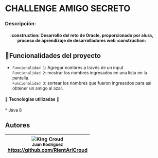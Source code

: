 <h1>CHALLENGE AMIGO SECRETO</h1>

<h3>Descripción:</h3>
<h4 align="center">
:construction: Desarrollo del reto de Oracle, proporcionado por alura, proceso de aprendizaje de desarrolladores web :construction:
</h4>

## :hammer:Funcionalidades del proyecto
- `Funcionalidad 1`: Agregar nombres a través de un input<br>`Funcionalidad 2`: mostrar los nombres ingresados en una lista en la pantalla.<br> `Funcionalidad 3`: sortear los nombres que fueron ingresados para así obtener un amigo al azar.

<h4 aling="left">🧰 Tecnologías utilizadas 🧰</h4>
* Java 8

## Autores
|  ![King Croud](https://github.com/user-attachments/assets/7e0932e0-7dc8-49e9-ad99-236c0e6b6600)<br><sub>Juan Rodríguez</sub> <br>https://github.com/RientArlCroud |  
| :---: |

